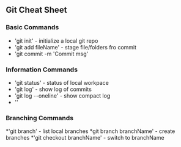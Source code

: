 ## Git Cheat Sheet
### Basic Commands

* 'git init' - initialize a local git repo
* 'git add fileName' - stage file/folders fro commit
* 'git commit -m 'Commit msg'



### Information Commands
* 'git status' - status of local workpace
* 'git log' - show log of commits
* 'git log --oneline' - show compact log
* ''

### Branching Commands
*'git branch' - list local branches
*git branch branchName' - create branches
*'git checkout branchName' - switch to branchName
